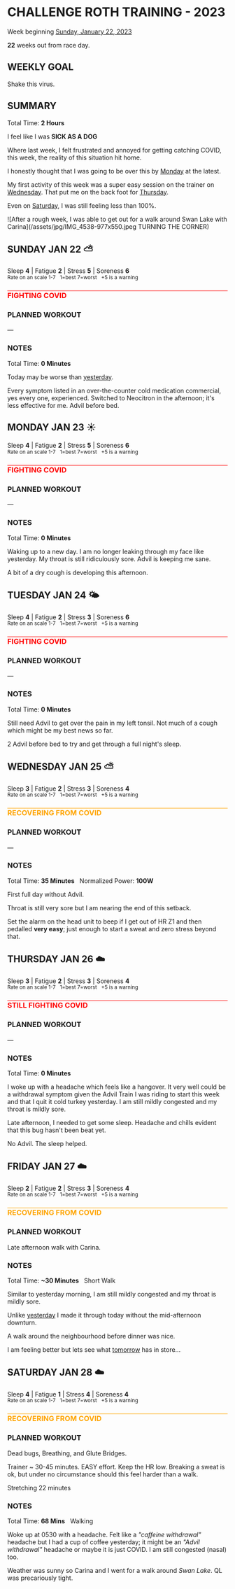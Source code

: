 # CHALLENGE ROTH TRAINING - 2023
Week beginning [Sunday, January 22, 2023](javascript:flick('sun');)

**22** weeks out from race day.

## WEEKLY GOAL
Shake this virus.

## SUMMARY
Total Time: **2 Hours**

I feel like I was **SICK AS A DOG**

Where last week, I felt frustrated and annoyed for getting catching COVID, this week, the reality of this situation hit home.

I honestly thought that I was going to be over this by [Monday](javascript:flick('mon');) at the latest.

My first activity of this week was a super easy session on the trainer on [Wednesday](javascript:flick('wed');).  That put me on the back foot for [Thursday](javascript:flick('thu');).

Even on [Saturday](javascript:flick('sat');), I was still feeling less than 100%.

![After a rough week, I was able to get out for a walk around Swan Lake with Carina](/assets/jpg/IMG_4538-977x550.jpeg TURNING THE CORNER)

## SUNDAY JAN 22 ⛅️
Sleep **4** | Fatigue **2** | Stress **5** | Soreness **6**
<sup><br />Rate on an scale 1-7 &nbsp; 1=best 7=worst &nbsp; +5 is a warning</sup>

<h3 style="color:red;border-top:1px solid red;margin-bottom:24px;">FIGHTING COVID</h3>

### PLANNED WORKOUT
&mdash;  

### NOTES
Total Time: **0 Minutes**

Today may be worse than [yesterday](challenge2023-23weeksout?sat).

Every symptom listed in an over-the-counter cold medication commercial, yes every one, experienced.  Switched to Neocitron in the afternoon; it's less effective for me.  Advil before bed.

<!---->
## MONDAY JAN 23 ☀️
Sleep **4** | Fatigue **2** | Stress **5** | Soreness **6**
<sup><br />Rate on an scale 1-7 &nbsp; 1=best 7=worst &nbsp; +5 is a warning</sup>

<h3 style="color:red;border-top:1px solid red;margin-bottom:24px;">FIGHTING COVID</h3>

### PLANNED WORKOUT
&mdash;  

### NOTES
Total Time: **0 Minutes**

Waking up to a new day.  I am no longer leaking through my face like yesterday.  My throat is still ridiculously sore.  Advil is keeping me sane.

A bit of a dry cough is developing this afternoon.

<!---->
## TUESDAY JAN 24 🌤
Sleep **4** | Fatigue **2** | Stress **3** | Soreness **6**
<sup><br />Rate on an scale 1-7 &nbsp; 1=best 7=worst &nbsp; +5 is a warning</sup>

<h3 style="color:red;border-top:1px solid red;margin-bottom:24px;">FIGHTING COVID</h3>

### PLANNED WORKOUT
&mdash;  

### NOTES
Total Time: **0 Minutes**

Still need Advil to get over the pain in my left tonsil.  Not much of a cough which might be my best news so far.

2 Advil before bed to try and get through a full night's sleep.

<!---->
## WEDNESDAY JAN 25 ⛅️
Sleep **3** | Fatigue **2** | Stress **3** | Soreness **4**
<sup><br />Rate on an scale 1-7 &nbsp; 1=best 7=worst &nbsp; +5 is a warning</sup>

<h3 style="color:orange;border-top:1px solid orange;margin-bottom:24px;">RECOVERING FROM COVID</h3>

### PLANNED WORKOUT
&mdash;  

### NOTES
Total Time: **35 Minutes** &nbsp; Normalized Power: **100W**

First full day without Advil.

Throat is still very sore but I am nearing the end of this setback.  

Set the alarm on the head unit to beep if I get out of HR Z1 and then pedalled **very easy**; just enough to start a sweat and zero stress beyond that.

<!---->
## THURSDAY JAN 26 ☁️
Sleep **3** | Fatigue **2** | Stress **3** | Soreness **4**
<sup><br />Rate on an scale 1-7 &nbsp; 1=best 7=worst &nbsp; +5 is a warning</sup>

<h3 style="color:red;border-top:1px solid red;margin-bottom:24px;">STILL FIGHTING COVID</h3>

### PLANNED WORKOUT
&mdash;  

### NOTES
Total Time: **0 Minutes**

I woke up with a headache which feels like a hangover.  It very well could be a withdrawal symptom given the Advil Train I was riding to start this week and that I quit it cold turkey yesterday.  I am still mildly congested and my throat is mildly sore.

Late afternoon, I needed to get some sleep.  Headache and chills evident that this bug hasn't been beat yet.

No Advil.  The sleep helped.

<!---->
## FRIDAY JAN 27 ☁️
Sleep **2** | Fatigue **2** | Stress **3** | Soreness **4**
<sup><br />Rate on an scale 1-7 &nbsp; 1=best 7=worst &nbsp; +5 is a warning</sup>

<h3 style="color:orange;border-top:1px solid orange;margin-bottom:24px;">RECOVERING FROM COVID</h3>

### PLANNED WORKOUT
Late afternoon walk with Carina.

### NOTES
Total Time: **~30 Minutes** &nbsp; Short Walk

Similar to yesterday morning, I am still mildly congested and my throat is mildly sore.

Unlike [yesterday](javascript:flick('thu');) I made it through today without the mid-afternoon downturn.

A walk around the neighbourhood before dinner was nice.

I am feeling better but lets see what [tomorrow](javascript:flick('sat');) has in store...

<!---->
## SATURDAY JAN 28 ☁️
Sleep **4** | Fatigue **1** | Stress **4** | Soreness **4**
<sup><br />Rate on an scale 1-7 &nbsp; 1=best 7=worst &nbsp; +5 is a warning</sup>

<h3 style="color:orange;border-top:1px solid orange;margin-bottom:24px;">RECOVERING FROM COVID</h3>

### PLANNED WORKOUT
Dead bugs, Breathing, and Glute Bridges.

Trainer ~ 30-45 minutes. EASY effort. Keep the HR low. 
Breaking a sweat is ok, but under no circumstance should this feel harder than a walk.

Stretching 22 minutes

### NOTES
Total Time: **68 Mins** &nbsp; Walking

Woke up at 0530 with a headache.  Felt like a _"caffeine withdrawal"_ headache but I had a cup of coffee yesterday; it might be an _"Advil withdrawal"_ headache or maybe it is just COVID.  I am still congested (nasal) too.

Weather was sunny so Carina and I went for a walk around _Swan Lake_.  QL was precariously tight.
